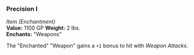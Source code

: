 ### Precision I
*Item (Enchantment)*  
**Value:** 1100 GP
**Weight:** 2 lbs.  
**Enchants:** "Weapons"  

The "Enchanted" "Weapon" gains a `+1` bonus to hit with *Weapon Attacks*.
